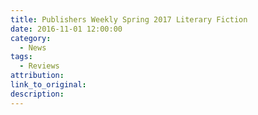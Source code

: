 ```yaml
---
title: Publishers Weekly Spring 2017 Literary Fiction
date: 2016-11-01 12:00:00
category:
  - News
tags:
  - Reviews
attribution:
link_to_original:
description:
---
```

